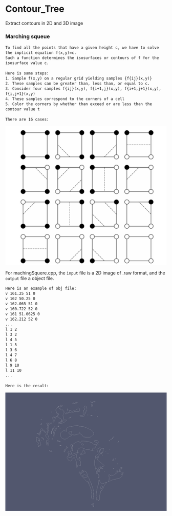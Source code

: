 # Contour_Tree
Extract contours in 2D and 3D image

### Marching squeue

    To find all the points that have a given height c, we have to solve the implicit equation f(x,y)=c. 
    Such a function determines the isosurfaces or contours of f for the isosurface value c.
    
    Here is same steps:
    1. Sample f(x,y) on a regular grid yielding samples {f{ij}(x,y)}
    2. These samples can be greater than, less than, or equal to c.
    3. Consider four samples f{ij}(x,y), f{i+1,j}(x,y), f{i+1,j+1}(x,y), f{i,j+1}(x,y) 
    4. These samples correspond to the corners of a cell
    5. Color the corners by whether than exceed or are less than the contour value t
    
    There are 16 cases:
![marchingsqueue](https://github.com/KokoFan16/Contour_Tree/blob/master/image/16cases.png)
    
For machingSquere.cpp, the ```input``` file is a 2D image of .raw format, and the ```output``` file a object file.
    
    Here is an example of obj file:
    v 161.25 51 0 
    v 162 50.25 0 
    v 162.065 51 0 
    v 160.722 52 0 
    v 161 51.0625 0 
    v 162.212 52 0 
    ...
    l 1 2 
    l 3 2 
    l 4 5 
    l 1 5 
    l 3 6 
    l 4 7 
    l 6 8 
    l 9 10 
    l 11 10 
    ...

    Here is the result:
![marchingsqueue](https://github.com/KokoFan16/Contour_Tree/blob/master/image/square.png)
    
